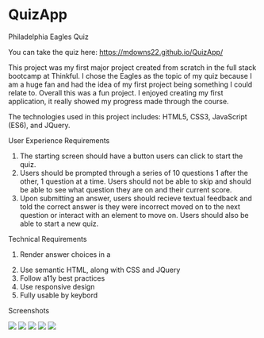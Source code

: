 # QuizApp
Philadelphia Eagles Quiz

You can take the quiz here: https://mdowns22.github.io/QuizApp/

This project was my first major project created from scratch in the full stack bootcamp at Thinkful. I chose the Eagles as the topic of my 
quiz because I am a huge fan and had the idea of my first project being something I could relate to. Overall this was
a fun project. I enjoyed creating my first application, it really showed my progress made through the course.

The technologies used in this project includes: HTML5, CSS3, JavaScript (ES6), and JQuery.

 User Experience Requirements
1. The starting screen should have a button users can click to start the quiz.
2. Users should be prompted through a series of 10 questions 1 after the other, 1 question at a time. Users should not be able to skip and 
should be able to see what question they are on and their current score.
3. Upon submitting an answer, users should recieve textual feedback and told the correct answer is they were incorrect moved on to the next
question or interact with an element to move on. Users should also be able to start a new quiz.

Technical Requirements
1. Render answer choices in a <form>
2. Use semantic HTML, along with CSS and JQuery
3. Follow a11y best practices
4. Use responsive design
5. Fully usable by keybord

Screenshots

<img src="images/quizappss1.PNG">

<img src="images/quizappss2.PNG">

<img src="images/quizappss3.PNG">

<img src="images/quizappss4.PNG">

<img src="images/quizappss5.PNG">
